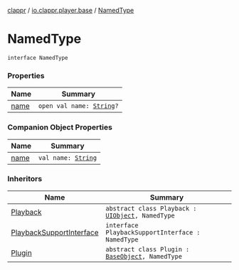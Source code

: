 [clappr](../../index.md) / [io.clappr.player.base](../index.md) / [NamedType](.)

# NamedType

`interface NamedType`

### Properties

| Name | Summary |
|---|---|
| [name](name.md) | `open val name: `[`String`](https://kotlinlang.org/api/latest/jvm/stdlib/kotlin/-string/index.html)`?` |

### Companion Object Properties

| Name | Summary |
|---|---|
| [name](name.md) | `val name: `[`String`](https://kotlinlang.org/api/latest/jvm/stdlib/kotlin/-string/index.html) |

### Inheritors

| Name | Summary |
|---|---|
| [Playback](../../io.clappr.player.components/-playback/index.md) | `abstract class Playback : `[`UIObject`](../-u-i-object/index.md)`, NamedType` |
| [PlaybackSupportInterface](../../io.clappr.player.components/-playback-support-interface/index.md) | `interface PlaybackSupportInterface : NamedType` |
| [Plugin](../../io.clappr.player.plugin/-plugin/index.md) | `abstract class Plugin : `[`BaseObject`](../-base-object/index.md)`, NamedType` |
